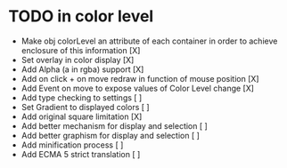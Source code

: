 # TODO in color level

- Make obj colorLevel an attribute of each container in order to achieve enclosure of this information [X]
- Set overlay in color display [X]
- Add Alpha (a in rgba) support [X]
- Add on click + on move redraw in function of mouse position [X]
- Add Event on move to expose values of Color Level change [X]
- Add type checking to settings [ ]
- Set Gradient to displayed colors [ ]
- Add original square limitation [X]
- Add better mechanism for display and selection [ ]
- Add better graphism for display and selection [ ]
- Add minification process [ ]
- Add ECMA 5 strict translation [ ]